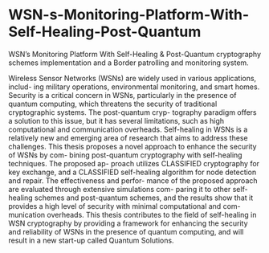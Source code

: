 # WSN-s-Monitoring-Platform-With-Self-Healing-Post-Quantum
WSN’s Monitoring Platform With Self-Healing &amp; Post-Quantum cryptography schemes implementation and a Border patrolling and monitoring system.


Wireless Sensor Networks (WSNs) are widely used in various applications, includ-
ing military operations, environmental monitoring, and smart homes. Security is a
critical concern in WSNs, particularly in the presence of quantum computing, which
threatens the security of traditional cryptographic systems. The post-quantum cryp-
tography paradigm offers a solution to this issue, but it has several limitations, such
as high computational and communication overheads. Self-healing in WSNs is a
relatively new and emerging area of research that aims to address these challenges.
This thesis proposes a novel approach to enhance the security of WSNs by com-
bining post-quantum cryptography with self-healing techniques. The proposed ap-
proach utilizes CLASSIFIED cryptography for key exchange, and a CLASSIFIED
self-healing algorithm for node detection and repair. The effectiveness and perfor-
mance of the proposed approach are evaluated through extensive simulations com-
paring it to other self-healing schemes and post-quantum schemes, and the results
show that it provides a high level of security with minimal computational and com-
munication overheads. This thesis contributes to the field of self-healing in WSN
cryptography by providing a framework for enhancing the security and reliability
of WSNs in the presence of quantum computing, and will result in a new start-up
called Quantum Solutions.
